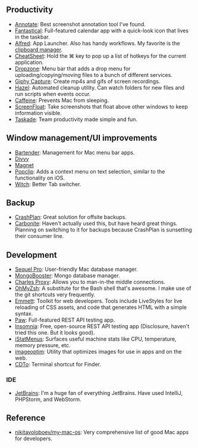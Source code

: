 ## Productivity

* [Annotate](https://itunes.apple.com/us/app/annotate-capture-screenshot/id918207447?mt=12): Best screenshot annotation tool I've found.
* [Fantastical](https://flexibits.com/fantastical): Full-featured calendar app with a quick-look icon that lives in the taskbar.
* [Alfred](https://www.alfredapp.com/): App Launcher. Also has handy workflows. My favorite is the [clipboard manager](https://www.alfredapp.com/help/features/clipboard/).
* [CheatSheet](https://www.mediaatelier.com/CheatSheet/): Hold the ⌘ key to pop up a list of hotkeys for the current application.
* [Dropzone](https://aptonic.com/): Menu bar that adds a drop menu for uploading/copying/moving files to a bunch of different services.
* [Giphy Capture](https://giphy.com/apps/giphycapture): Create mp4s and gifs of screen recordings.
* [Hazel](https://www.noodlesoft.com/): Automated cleanup utility. Can watch folders for new files and run scripts when events occur.
* [Caffeine](https://caffeine.en.softonic.com/mac): Prevents Mac from sleeping.
* [ScreenFloat](https://itunes.apple.com/us/app/screenfloat-more-useful-screenshots/id414528154?mt=12): Take screenshots that float above other windows to keep information visible.
* [Taskade](https://taskade.com/downloads): Team productivity made simple and fun.

## Window management/UI improvements

* [Bartender](https://www.macbartender.com/): Management for Mac menu bar apps.
* [Divvy](https://itunes.apple.com/us/app/divvy-window-manager/id413857545?mt=12)
* [Magnet](https://itunes.apple.com/us/app/magnet/id441258766?mt=12)
* [Popclip](https://geo.itunes.apple.com/nz/app/popclip/id445189367): Adds a context menu on text selection, similar to the functionality on iOS.
* [Witch](https://manytricks.com/witch/): Better Tab switcher.

## Backup

* [CrashPlan](https://www.crashplan.com/en-us/): Great solution for offsite backups.
* [Carbonite](https://www.carbonite.com/): Haven't actually used this, but have heard great things. Planning on switching to it for backups because CrashPlan is sunsetting their consumer line.

## Development

* [Sequel Pro](https://www.sequelpro.com/): User-friendly Mac database manager.
* [MongoBooster](https://mongobooster.com/downloads): Mongo database manager.
* [Charles Proxy](https://www.charlesproxy.com/): Allows you to man-in-the middle connections.
* [OhMyZsh](https://github.com/robbyrussell/oh-my-zsh): A substitute for the Bash shell that's awesome. I make use of the git shortcuts very frequently.
* [Emmett](https://emmet.io/): Toolkit for web developers. Tools include LiveStyles for live reloading of CSS assets, and code that generates HTML with a simple syntax.
* [Paw](https://paw.cloud/): Full-featured REST API testing app.
* [Insomnia](https://insomnia.rest/): Free, open-source REST API testing app (Disclosure, haven't tried this one. But it looks good).
* [iStatMenus](https://bjango.com/mac/istatmenus/): Surfaces useful machine stats like CPU, temperature, memory pressure, etc.
* [imageoptim](https://imageoptim.com/mac): Utility that optimizes images for use in apps and on the web.
* [CDTo](https://github.com/jbtule/cdto): Terminal shortcut for Finder.

### IDE

* [JetBrains](https://www.jetbrains.com/): I'm a huge fan of everything JetBrains. Have used IntelliJ, PHPStorm, and WebStorm.

## Reference

* [nikitavoloboev/my-mac-os](https://github.com/nikitavoloboev/my-mac-os): Very comprehensive list of good Mac apps for developers.
